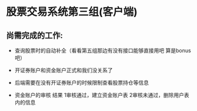 # 股票交易系统第三组(客户端)

## 尚需完成的工作:

- 查询股票时的自动补全（看看第五组那边有没有接口能够直接用吧 算是bonus吧） 
- 开证券账户和资金账户正式和我们没关系了
- 后端需要在没有开证券账户的时候限制查看股票持仓等信息

- 资金账户的审核 结果 1审核通过，建立资金账户表  2审核未通过，删除用户表内的信息
